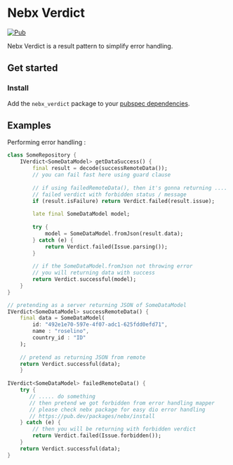 # Nebx Verdict

[![Pub](https://img.shields.io/pub/v/nebx_verdict.svg)](https://pub.dev/packages/nebx)

Nebx Verdict is a result pattern to simplify error handling.

## Get started

### Install
Add the `nebx_verdict` package to your [pubspec dependencies](https://pub.dev/packages/nebx_verdict/install).

## Examples

Performing error handling :

```dart
class SomeRepository {
    IVerdict<SomeDataModel> getDataSuccess() {
        final result = decode(successRemoteData());
        // you can fail fast here using guard clause
        
        // if using failedRemoteData(), then it's gonna returning ....
        // failed verdict with forbidden status / message
        if (result.isFailure) return Verdict.failed(result.issue);
        
        late final SomeDataModel model;
        
        try {
            model = SomeDataModel.fromJson(result.data);
        } catch (e) {
            return Verdict.failed(Issue.parsing());
        }
        
        // if the SomeDataModel.fromJson not throwing error
        // you will returning data with success
        return Verdict.successful(model);
    }
}

// pretending as a server returning JSON of SomeDataModel
IVerdict<SomeDataModel> successRemoteData() {
    final data = SomeDataModel(
        id: "492e1e70-597e-4f07-adc1-625fdd0efd71",
        name : "roselino",
        country_id : "ID"
    );
    
    // pretend as returning JSON from remote
    return Verdict.successful(data);
    }
    
IVerdict<SomeDataModel> failedRemoteData() {
    try {
       // ..... do something 
       // then pretend we got forbidden from error handling mapper
       // please check nebx package for easy dio error handling
       // https://pub.dev/packages/nebx/install
    } catch (e) {
        // then you will be returning with forbidden verdict
        return Verdict.failed(Issue.forbidden());
    }
    return Verdict.successful(data);
}
```
